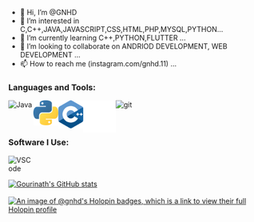 - 👋 Hi, I’m @GNHD 
- 👀 I’m interested in C,C++,JAVA,JAVASCRIPT,CSS,HTML,PHP,MYSQL,PYTHON...
- 🌱 I’m currently learning C++,PYTHON,FLUTTER ...
- 💞️ I’m looking to collaborate on ANDRIOD DEVELOPMENT, WEB DEVELOPMENT ...
- 📫 How to reach me (instagram.com/gnhd.11) ...


### Languages and Tools:

<a href="https://www.java.org" target="_blank"> <img align="left" alt="Java" width="50px" src="https://user-images.githubusercontent.com/73750950/130800374-c4299348-adf9-4183-9227-c3cf72ab3235.png"/> </a>
<a href="https://www.python.org" target="_blank"> <img align="left" alt="Python" width="50px" src="https://github.com/Aakarsh-B/trying-repos/blob/master/python-5.svg?raw=true"/> </a>
<a href="https://www.w3schools.com/cpp/" target="_blank"> <img align="left" alt="C++" width="50px" src="https://github.com/Aakarsh-B/trying-repos/blob/master/c++.png"/> </a>
<img align="left" alt="GitHub" width="65px" src="https://github.com/Aakarsh-B/trying-repos/blob/master/github.svg" />
<a href="https://git-scm.com/" target="_blank"><img align="left" alt="git" width="50px" src="https://git-scm.com/images/logos/downloads/Git-Icon-1788C.png" /></a>
<br />
<br />
<br />




### Software I Use:

<a href="https://code.visualstudio.com/download" target="_blank"><img align="left" alt="VSCode" width="50px" src="https://cdn.icon-icons.com/icons2/1381/PNG/512/visualstudiocode_93981.png" /></a><br><br />



[![Gourinath's GitHub stats](https://github-readme-stats.vercel.app/api?username=GNHD&show_icons=true&theme=github_dark)](https://github.com/GNHD/README.md)
<br />
<br/>
[![An image of @gnhd's Holopin badges, which is a link to view their full Holopin profile](https://holopin.me/gnhd)](https://holopin.io/@gnhd)
<br />


<!---
GNHD/GNHD is a ✨ special ✨ repository because its `README.md` (this file) appears on your GitHub profile.
You can click the Preview link to take a look at your changes.
--->
